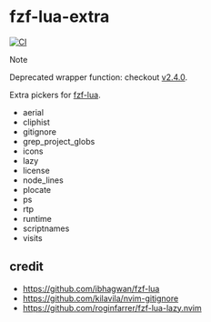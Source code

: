 # fzf-lua-extra
[![CI](https://github.com/phanen/fzf-lua-overlay/actions/workflows/ci.yml/badge.svg?branch=master)](https://github.com/phanen/fzf-lua-overlay/actions/workflows/ci.yml)

> [!NOTE]
> Deprecated wrapper function: checkout [v2.4.0](https://github.com/phanen/flo/tree/v2.4.0).

Extra pickers for [fzf-lua](https://github.com/ibhagwan/fzf-lua).
<!-- we need literate programming -->
<!-- fd . lua/fzf-lua-extra/providers/ --format '* {/.}' -->
* aerial
* cliphist
* gitignore
* grep_project_globs
* icons
* lazy
* license
* node_lines
* plocate
* ps
* rtp
* runtime
* scriptnames
* visits

## credit
* <https://github.com/ibhagwan/fzf-lua>
* <https://github.com/kilavila/nvim-gitignore>
* <https://github.com/roginfarrer/fzf-lua-lazy.nvim>
